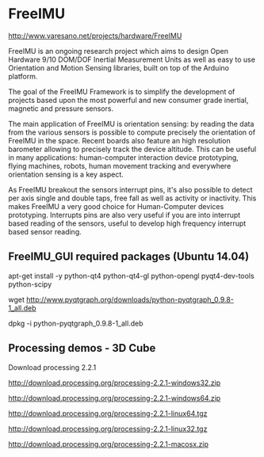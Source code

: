 FreeIMU
=======
http://www.varesano.net/projects/hardware/FreeIMU

FreeIMU is an ongoing research project which aims to design Open Hardware 9/10 DOM/DOF Inertial Measurement Units as well as easy to use Orientation and Motion Sensing libraries, built on top of the Arduino platform.

The goal of the FreeIMU Framework is to simplify the development of projects based upon the most powerful and new consumer grade inertial, magnetic and pressure sensors.

The main application of FreeIMU is orientation sensing: by reading the data from the various sensors is possible to compute precisely the orientation of FreeIMU in the space. Recent boards also feature an high resolution barometer allowing to precisely track the device altitude. This can be useful in many applications: human-computer interaction device prototyping, flying machines, robots, human movement tracking and everywhere orientation sensing is a key aspect.

As FreeIMU breakout the sensors interrupt pins, it's also possible to detect per axis single and double taps, free fall as well as activity or inactivity. This makes FreeIMU a very good choice for Human-Computer devices prototyping. Interrupts pins are also very useful if you are into interrupt based reading of the sensors, useful to develop high frequency interrupt based sensor reading.



FreeIMU_GUI required packages (Ubuntu 14.04)
--------------------------------------------

apt-get install -y python-qt4 python-qt4-gl python-opengl pyqt4-dev-tools python-scipy

wget http://www.pyqtgraph.org/downloads/python-pyqtgraph_0.9.8-1_all.deb

dpkg -i python-pyqtgraph_0.9.8-1_all.deb


Processing demos - 3D Cube
--------------------------

Download processing 2.2.1 

http://download.processing.org/processing-2.2.1-windows32.zip

http://download.processing.org/processing-2.2.1-windows64.zip

http://download.processing.org/processing-2.2.1-linux64.tgz

http://download.processing.org/processing-2.2.1-linux32.tgz

http://download.processing.org/processing-2.2.1-macosx.zip





